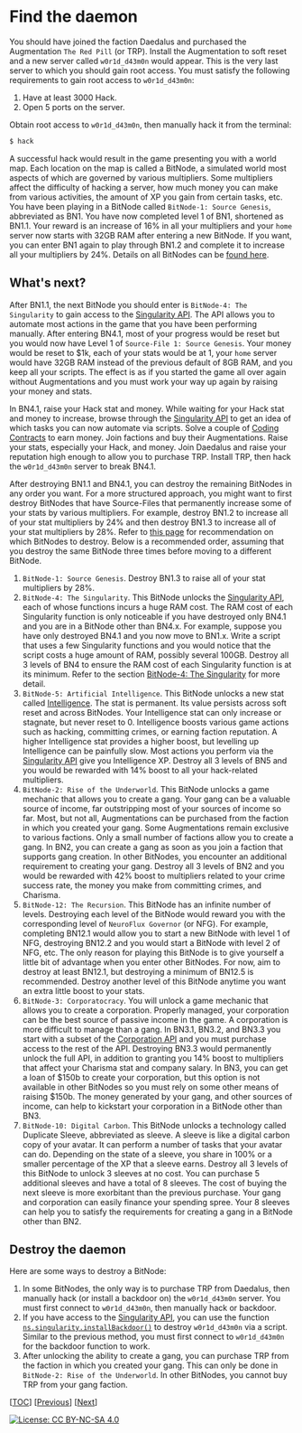 # Find the daemon

You should have joined the faction Daedalus and purchased the Augmentation
`The Red Pill` (or TRP). Install the Augmentation to soft reset and a new server
called `w0r1d_d43m0n` would appear. This is the very last server to which you
should gain root access. You must satisfy the following requirements to gain
root access to `w0r1d_d43m0n`:

1. Have at least 3000 Hack.
1. Open 5 ports on the server.

Obtain root access to `w0r1d_d43m0n`, then manually hack it from the terminal:

```sh
$ hack
```

A successful hack would result in the game presenting you with a world map. Each
location on the map is called a BitNode, a simulated world most aspects of which
are governed by various multipliers. Some multipliers affect the difficulty of
hacking a server, how much money you can make from various activities, the
amount of XP you gain from certain tasks, etc. You have been playing in a
BitNode called `BitNode-1: Source Genesis`, abbreviated as BN1. You have now
completed level 1 of BN1, shortened as BN1.1. Your reward is an increase of 16%
in all your multipliers and your `home` server now starts with 32GB RAM after
entering a new BitNode. If you want, you can enter BN1 again to play through
BN1.2 and complete it to increase all your multipliers by 24%. Details on all
BitNodes can be
[found here](https://bitburner.readthedocs.io/en/latest/guidesandtips/recommendedbitnodeorder.html).

## What's next?

After BN1.1, the next BitNode you should enter is `BitNode-4: The Singularity`
to gain access to the
[Singularity API](https://github.com/bitburner-official/bitburner-src/blob/dev/markdown/bitburner.singularity.md).
The API allows you to automate most actions in the game that you have been
performing manually. After entering BN4.1, most of your progress would be reset
but you would now have Level 1 of `Source-File 1: Source Genesis`. Your money
would be reset to $1k, each of your stats would be at 1, your `home` server
would have 32GB RAM instead of the previous default of 8GB RAM, and you keep all
your scripts. The effect is as if you started the game all over again without
Augmentations and you must work your way up again by raising your money and
stats.

In BN4.1, raise your Hack stat and money. While waiting for your Hack stat and
money to increase, browse through the
[Singularity API](https://github.com/bitburner-official/bitburner-src/blob/dev/markdown/bitburner.singularity.md)
to get an idea of which tasks you can now automate via scripts. Solve a couple
of
[Coding Contracts](https://bitburner.readthedocs.io/en/latest/basicgameplay/codingcontracts.html)
to earn money. Join factions and buy their Augmentations. Raise your stats,
especially your Hack, and money. Join Daedalus and raise your reputation high
enough to allow you to purchase TRP. Install TRP, then hack the `w0r1d_d43m0n`
server to break BN4.1.

After destroying BN1.1 and BN4.1, you can destroy the remaining BitNodes in any
order you want. For a more structured approach, you might want to first destroy
BitNodes that have Source-Files that permanently increase some of your stats by
various multipliers. For example, destroy BN1.2 to increase all of your stat
multipliers by 24% and then destroy BN1.3 to increase all of your stat
multipliers by 28%. Refer to
[this page](https://bitburner.readthedocs.io/en/latest/guidesandtips/recommendedbitnodeorder.html)
for recommendation on which BitNodes to destroy. Below is a recommended order,
assuming that you destroy the same BitNode three times before moving to a
different BitNode.

1. `BitNode-1: Source Genesis`. Destroy BN1.3 to raise all of your stat
   multipliers by 28%.
1. `BitNode-4: The Singularity`. This BitNode unlocks the
   [Singularity API](https://github.com/bitburner-official/bitburner-src/blob/dev/markdown/bitburner.singularity.md),
   each of whose functions incurs a huge RAM cost. The RAM cost of each
   Singularity function is only noticeable if you have destroyed only BN4.1 and
   you are in a BitNode other than BN4.x. For example, suppose you have only
   destroyed BN4.1 and you now move to BN1.x. Write a script that uses a few
   Singularity functions and you would notice that the script costs a huge
   amount of RAM, possibly several 100GB. Destroy all 3 levels of BN4 to ensure
   the RAM cost of each Singularity function is at its minimum. Refer to the
   section [BitNode-4: The Singularity](singularity.md) for more detail.
1. `BitNode-5: Artificial Intelligence`. This BitNode unlocks a new stat called
   [Intelligence](https://bitburner.readthedocs.io/en/latest/advancedgameplay/intelligence.html).
   The stat is permanent. Its value persists across soft reset and across
   BitNodes. Your Intelligence stat can only increase or stagnate, but never
   reset to 0. Intelligence boosts various game actions such as hacking,
   committing crimes, or earning faction reputation. A higher Intelligence stat
   provides a higher boost, but levelling up Intelligence can be painfully slow.
   Most actions you perform via the
   [Singularity API](https://github.com/bitburner-official/bitburner-src/blob/dev/markdown/bitburner.singularity.md)
   give you Intelligence XP. Destroy all 3 levels of BN5 and you would be
   rewarded with 14% boost to all your hack-related multipliers.
1. `BitNode-2: Rise of the Underworld`. This BitNode unlocks a game mechanic
   that allows you to create a gang. Your gang can be a valuable source of
   income, far outstripping most of your sources of income so far. Most, but not
   all, Augmentations can be purchased from the faction in which you created
   your gang. Some Augmentations remain exclusive to various factions. Only a
   small number of factions allow you to create a gang. In BN2, you can create a
   gang as soon as you join a faction that supports gang creation. In other
   BitNodes, you encounter an additional requirement to creating your gang.
   Destroy all 3 levels of BN2 and you would be rewarded with 42% boost to
   multipliers related to your crime success rate, the money you make from
   committing crimes, and Charisma.
1. `BitNode-12: The Recursion`. This BitNode has an infinite number of levels.
   Destroying each level of the BitNode would reward you with the corresponding
   level of `NeuroFlux Governor` (or NFG). For example, completing BN12.1 would
   allow you to start a new BitNode with level 1 of NFG, destroying BN12.2 and
   you would start a BitNode with level 2 of NFG, etc. The only reason for
   playing this BitNode is to give yourself a little bit of advantage when you
   enter other BitNodes. For now, aim to destroy at least BN12.1, but destroying
   a minimum of BN12.5 is recommended. Destroy another level of this BitNode
   anytime you want an extra little boost to your stats.
1. `BitNode-3: Corporatocracy`. You will unlock a game mechanic that allows you
   to create a corporation. Properly managed, your corporation can be the best
   source of passive income in the game. A corporation is more difficult to
   manage than a gang. In BN3.1, BN3.2, and BN3.3 you start with a subset of the
   [Corporation API](https://github.com/bitburner-official/bitburner-src/blob/dev/markdown/bitburner.corporation.md)
   and you must purchase access to the rest of the API. Destroying BN3.3 would
   permanently unlock the full API, in addition to granting you 14% boost to
   multipliers that affect your Charisma stat and company salary. In BN3, you
   can get a loan of $150b to create your corporation, but this option is not
   available in other BitNodes so you must rely on some other means of raising
   $150b. The money generated by your gang, and other sources of income, can
   help to kickstart your corporation in a BitNode other than BN3.
1. `BitNode-10: Digital Carbon`. This BitNode unlocks a technology called
   Duplicate Sleeve, abbreviated as sleeve. A sleeve is like a digital carbon
   copy of your avatar. It can perform a number of tasks that your avatar can
   do. Depending on the state of a sleeve, you share in 100% or a smaller
   percentage of the XP that a sleeve earns. Destroy all 3 levels of this
   BitNode to unlock 3 sleeves at no cost. You can purchase 5 additional sleeves
   and have a total of 8 sleeves. The cost of buying the next sleeve is more
   exorbitant than the previous purchase. Your gang and corporation can easily
   finance your spending spree. Your 8 sleeves can help you to satisfy the
   requirements for creating a gang in a BitNode other than BN2.

## Destroy the daemon

Here are some ways to destroy a BitNode:

1. In some BitNodes, the only way is to purchase TRP from Daedalus, then
   manually hack (or install a backdoor on) the `w0r1d_d43m0n` server. You must
   first connect to `w0r1d_d43m0n`, then manually hack or backdoor.
1. If you have access to the
   [Singularity API](https://github.com/bitburner-official/bitburner-src/blob/dev/markdown/bitburner.singularity.md),
   you can use the function
   [`ns.singularity.installBackdoor()`](https://github.com/bitburner-official/bitburner-src/blob/dev/markdown/bitburner.singularity.installbackdoor.md)
   to destroy `w0r1d_d43m0n` via a script. Similar to the previous method, you
   must first connect to `w0r1d_d43m0n` for the backdoor function to work.
1. After unlocking the ability to create a gang, you can purchase TRP from the
   faction in which you created your gang. This can only be done in
   `BitNode-2: Rise of the Underworld`. In other BitNodes, you cannot buy TRP
   from your gang faction.

[[TOC](README.md "Table of Contents")]
[[Previous](misc.md "Miscellaneous topics")]
[[Next](singularity.md "BitNode-4: The Singularity")]

[![License: CC BY-NC-SA 4.0](https://img.shields.io/badge/License-CC%20BY--NC--SA%204.0-blue.svg)](http://creativecommons.org/licenses/by-nc-sa/4.0/)
